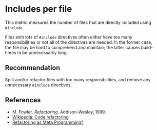# Includes per file
This metric measures the number of files that are directly included using `#include`.

Files with lots of `#include` directives often either have too many responsibilities or not all of the directives are needed. In the former case, the file may be hard to comprehend and maintain; the latter causes build-times to be unnecessarily long.


## Recommendation
Split and/or refactor files with too many responsibilities, and remove any unnecessary `#include` directives.


## References
* M. Fowler. *Refactoring*. Addison-Wesley, 1999.
* [Wikipedia: Code refactoring](https://en.wikipedia.org/wiki/Code_refactoring)
* [Refactoring as Meta Programming?](http://www.jot.fm/issues/issue_2005_01/column1/)
